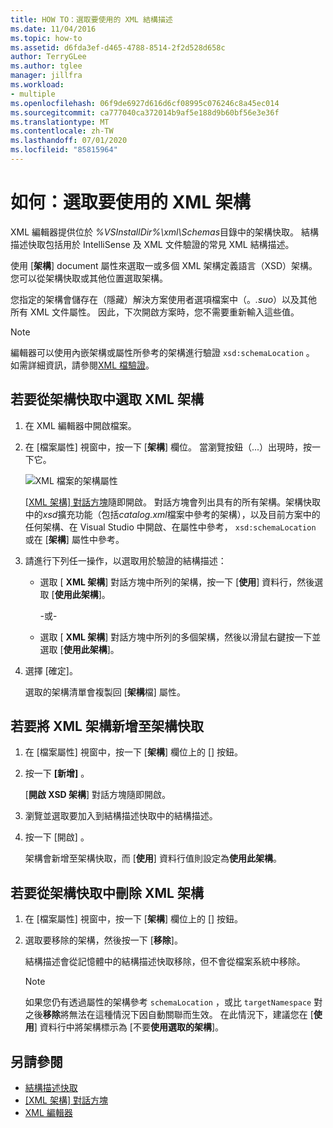 ```yaml
---
title: HOW TO：選取要使用的 XML 結構描述
ms.date: 11/04/2016
ms.topic: how-to
ms.assetid: d6fda3ef-d465-4788-8514-2f2d528d658c
author: TerryGLee
ms.author: tglee
manager: jillfra
ms.workload:
- multiple
ms.openlocfilehash: 06f9de6927d616d6cf08995c076246c8a45ec014
ms.sourcegitcommit: ca777040ca372014b9af5e188d9b60bf56e3e36f
ms.translationtype: MT
ms.contentlocale: zh-TW
ms.lasthandoff: 07/01/2020
ms.locfileid: "85815964"
---
```

# <a name="how-to-select-the-xml-schemas-to-use"></a>如何：選取要使用的 XML 架構

XML 編輯器提供位於 *%VSInstallDir%\xml\Schemas*目錄中的架構快取。 結構描述快取包括用於 IntelliSense 及 XML 文件驗證的常見 XML 結構描述。

使用 [**架構**] document 屬性來選取一或多個 XML 架構定義語言（XSD）架構。 您可以從架構快取或其他位置選取架構。

您指定的架構會儲存在（隱藏）解決方案使用者選項檔案中（。*.suo*）以及其他所有 XML 文件屬性。 因此，下次開啟方案時，您不需要重新輸入這些值。

> [!NOTE]
> 編輯器可以使用內嵌架構或屬性所參考的架構進行驗證 `xsd:schemaLocation` 。 如需詳細資訊，請參閱[XML 檔驗證](../xml-tools/xml-document-validation.md)。

## <a name="to-select-an-xml-schema-from-the-schema-cache"></a>若要從架構快取中選取 XML 架構

1. 在 XML 編輯器中開啟檔案。

2. 在 [檔案屬性] 視窗中，按一下 [**架構**] 欄位。 當瀏覽按鈕（...）出現時，按一下它。

   ![XML 檔案的架構屬性](media/properties-schemas.png)

   [ [XML 架構] 對話方塊](xml-schemas-dialog-box.md)隨即開啟。 對話方塊會列出具有的所有架構。架構快取中的*xsd*擴充功能（包括*catalog.xml*檔案中參考的架構），以及目前方案中的任何架構、在 Visual Studio 中開啟、在屬性中參考， `xsd:schemaLocation` 或在 [**架構**] 屬性中參考。

3. 請進行下列任一操作，以選取用於驗證的結構描述：

   - 選取 [ **XML 架構**] 對話方塊中所列的架構，按一下 [**使用**] 資料行，然後選取 [**使用此架構**]。

     -或-

   - 選取 [ **XML 架構**] 對話方塊中所列的多個架構，然後以滑鼠右鍵按一下並選取 [**使用此架構**]。

4. 選擇 [確定]。

   選取的架構清單會複製回 [**架構**檔] 屬性。

## <a name="to-add-an-xml-schema-to-the-schema-cache"></a>若要將 XML 架構新增至架構快取

1. 在 [檔案屬性] 視窗中，按一下 [**架構**] 欄位上的 [] 按鈕。

2. 按一下 **[新增]** 。

   [**開啟 XSD 架構**] 對話方塊隨即開啟。

3. 瀏覽並選取要加入到結構描述快取中的結構描述。

4. 按一下 [開啟] 。

   架構會新增至架構快取，而 [**使用**] 資料行值則設定為**使用此架構**。

## <a name="to-delete-an-xml-schema-from-the-schema-cache"></a>若要從架構快取中刪除 XML 架構

1. 在 [檔案屬性] 視窗中，按一下 [**架構**] 欄位上的 [] 按鈕。

2. 選取要移除的架構，然後按一下 [**移除**]。

   結構描述會從記憶體中的結構描述快取移除，但不會從檔案系統中移除。

   > [!NOTE]
   > 如果您仍有透過屬性的架構參考 `schemaLocation` ，或比 `targetNamespace` 對之後**移除**將無法在這種情況下因自動關聯而生效。 在此情況下，建議您在 [**使用**] 資料行中將架構標示為 [不要**使用選取的架構**]。

## <a name="see-also"></a>另請參閱

- [結構描述快取](../xml-tools/schema-cache.md)
- [[XML 架構] 對話方塊](../xml-tools/xml-schemas-dialog-box.md)
- [XML 編輯器](../xml-tools/xml-editor.md)
